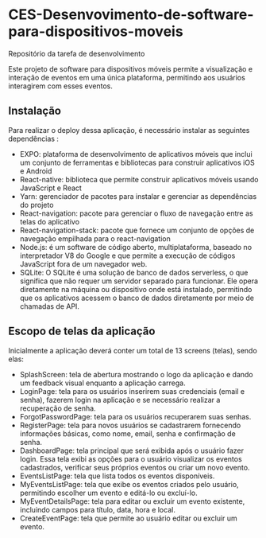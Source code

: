 # CES-Desenvovimento-de-software-para-dispositivos-moveis
Repositório da tarefa de desenvolvimento

Este projeto de software para dispositivos móveis permite a visualização e interação de eventos em uma única plataforma, permitindo aos usuários interagirem com esses eventos.

## Instalação
Para realizar o deploy dessa aplicação, é necessário instalar as seguintes dependências : 

<ul>
  <li> EXPO: plataforma de desenvolvimento de aplicativos móveis que inclui um conjunto de ferramentas e bibliotecas para construir aplicativos iOS e Android</li>
  <li> React-native: biblioteca que permite construir aplicativos móveis usando JavaScript e React</li>
  <li> Yarn: gerenciador de pacotes para instalar e gerenciar as dependências do projeto</li>
  <li> React-navigation: pacote para gerenciar o fluxo de navegação entre as telas do aplicativo</li>
  <li> React-navigation-stack: pacote que fornece um conjunto de opções de navegação empilhada para o react-navigation </li>
  <li> Node.js: é um software de código aberto, multiplataforma, baseado no interpretador V8 do Google e que permite a execução de códigos JavaScript fora de um navegador web. </li>
  <li> SQLite: O SQLite é uma solução de banco de dados serverless, o que significa que não requer um servidor separado para funcionar. Ele opera diretamente na máquina ou dispositivo onde está instalado, permitindo que os aplicativos acessem o banco de dados diretamente por meio de chamadas de API. </li>
  
</ul> 

## Escopo de telas da aplicação
Inicialmente a aplicação deverá conter um total de 13 screens (telas), sendo elas:
<ul>
  <li> SplashScreen: tela de abertura mostrando o logo da aplicação e dando um feedback visual enquanto a aplicação carrega.</li> 
  <li> LoginPage: tela para os usuários inserirem suas credenciais (email e senha), fazerem login na aplicação e se necessário realizar a recuperação de senha.</li>
  <li> ForgotPasswordPage: tela para os usuários recuperarem suas senhas.</li>
  <li> RegisterPage: tela para novos usuários se cadastrarem fornecendo informações básicas, como nome, email, senha e confirmação de senha.</li>
  <li> DashboardPage: tela principal que será exibida após o usuário fazer login. Essa tela exibi as opções para o usuário visualizar os eventos cadastrados, verificar seus próprios eventos ou criar um novo evento.</li>
  <li> EventsListPage: tela que lista todos os eventos disponíveis.</li>
  <li> MyEventsListPage: tela que exibe os eventos criados pelo usuário, permitindo escolher um evento e editá-lo ou excluí-lo. </li> 
  <li> MyEventDetailsPage: tela para editar ou excluir um evento existente, incluindo campos para título, data, hora e local. </li> 
  <li> CreateEventPage: tela que permite ao usuário editar ou excluir um evento. </li>   
</ul> 
